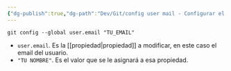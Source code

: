 ```yaml
---
{"dg-publish":true,"dg-path":"Dev/Git/config user mail - Configurar el email en Git.md","permalink":"/dev/git/config-user-mail-configurar-el-email-en-git/","created":"2024-03-27T16:18","updated":"2024-03-27T16:57"}
---
```


```shell
git config --global user.email "TU_EMAIL"
```
- `user.email`. Es la [[propiedad\|propiedad]] a modificar, en este caso el email del usuario.
- `"TU NOMBRE"`. Es el valor que se le asignará a esa propiedad.